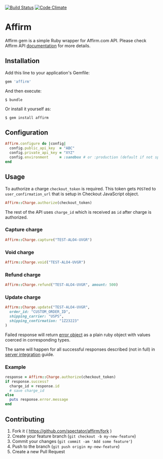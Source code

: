 [![Build Status](https://travis-ci.org/spectator/affirm.svg?branch=master)](http://travis-ci.org/spectator/affirm)
[![Code Climate](https://codeclimate.com/github/spectator/affirm/badges/gpa.svg)](https://codeclimate.com/github/spectator/affirm)

# Affirm

Affirm gem is a simple Ruby wrapper for Affirm.com API. Please check Affirm API
[documentation](http://docs.affirm.com/v2/api/#sandbox-api-keys) for more
details.

## Installation

Add this line to your application's Gemfile:

```ruby
gem 'affirm'
```

And then execute:

    $ bundle

Or install it yourself as:

    $ gem install affirm

## Configuration

```ruby
Affirm.configure do |config|
  config.public_api_key  = "ABC"
  config.private_api_key = "XYZ"
  config.environment     = :sandbox # or :production (default if not specified)
end
```

## Usage

To authorize a charge `checkout_token` is required. This token gets `POST`ed to
`user_confirmation_url` that is setup in Checkout JavaScript object.

```ruby
Affirm::Charge.authorize(checkout_token)
```

The rest of the API uses `charge_id` which is received as `id` after charge is
authorized.

### Capture charge

```ruby
Affirm::Charge.capture("TEST-ALO4-UVGR")
```

### Void charge

```ruby
Affirm::Charge.void("TEST-ALO4-UVGR")
```

### Refund charge

```ruby
Affirm::Charge.refund("TEST-ALO4-UVGR", amount: 500)
```

### Update charge

```ruby
Affirm::Charge.update("TEST-ALO4-UVGR",
  order_id: "CUSTOM_ORDER_ID",
  shipping_carrier: "USPS",
  shipping_confirmation: "1Z23223"
)
```

Failed response will return [error
object](http://docs.affirm.com/v2/api/errors/#error-object) as a plain ruby
object with values coerced in corresponding types.

The same will happen for all successful responses described (not in full) in
[server integration](http://docs.affirm.com/v2/api/charges/#authentication)
guide.

### Example

```ruby
response = Affirm::Charge.authorize(checkout_token)
if response.success?
  charge_id = response.id
  # save charge_id
else
  puts response.error.message
end
```

## Contributing

1. Fork it ( https://github.com/spectator/affirm/fork )
2. Create your feature branch (`git checkout -b my-new-feature`)
3. Commit your changes (`git commit -am 'Add some feature'`)
4. Push to the branch (`git push origin my-new-feature`)
5. Create a new Pull Request
